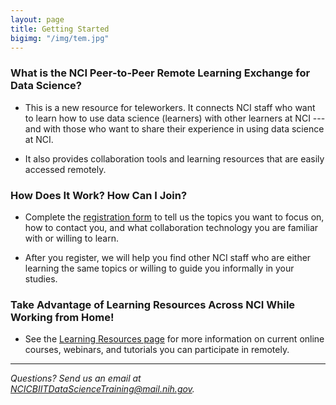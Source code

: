 ```yaml
---
layout: page
title: Getting Started
bigimg: "/img/tem.jpg"
---
```


### What is the NCI Peer-to-Peer Remote Learning Exchange for Data Science?

* This is a new resource for teleworkers. It connects NCI staff who want to learn how to use data science (learners) with other learners at NCI --- and with those who want to share their experience in using data science at NCI.

* It also provides collaboration tools and learning resources that are easily accessed remotely.

### How Does It Work? How Can I Join?

* Complete the [registration form](http://bit.ly/NCI_datascience_peer2peer) to tell us the topics you want to focus on, how to contact you, and what collaboration technology you are familiar with or willing to learn.

* After you register, we will help you find other NCI staff who are either learning the same topics or willing to guide you informally in your studies.

### Take Advantage of Learning Resources Across NCI While Working from Home!

* See the [Learning Resources page](../resources) for more information on current online courses, webinars, and tutorials you can participate in remotely.

---
*Questions? Send us an email at [NCICBIITDataScienceTraining@mail.nih.gov](mailto:NCICBIITDataScienceTraining@mail.nih.gov).*

